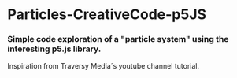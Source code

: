 ﻿# Particles-CreativeCode-p5JS
 
### Simple code exploration of a "particle system" using the interesting p5.js library. 

Inspiration from Traversy Media´s youtube channel tutorial.
